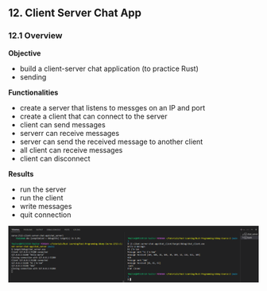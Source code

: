 ## 12. Client Server Chat App

### 12.1 Overview
__Objective__
* build a client-server chat application (to practice Rust)
* sending 

__Functionalities__
* create a server that listens to messges on an IP and port
* create a client that can connect to the server
* client can send messages
* serverr can receive messages
* server can send the received message to another client
* all client can receive messages
* client can disconnect

__Results__
* run the server
* run the client
* write messages
* quit connection

<p align="center"><img src="12-client-server-chat-app/running-the-apps.png" ></p>

